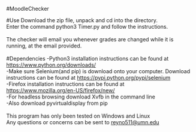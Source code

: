 #MoodleChecker

#Use
Download the zip file, unpack and cd into the directory.<br>
Enter the command     python3 Timer.py     and follow the instructions.<br><br>
The checker will email you whenever grades are changed while it is running, at the email provided.<br><br>
#Dependencies
-Python3 installation instructions can be found at https://www.python.org/downloads/<br>
-Make sure Selenium(and pip) is download onto your computer.  Download instructions can be found at https://pypi.python.org/pypi/selenium<br>
-Firefox installation instructions can be found at https://www.mozilla.org/en-US/firefox/new/<br>
-For headless browsing download Xvfb in the command line<br>
-Also download pyvirtualdisplay from pip
<br><br>
This program has only been tested on Windows and Linux<br>
Any questions or concerns can be sent to reyno511@umn.edu
